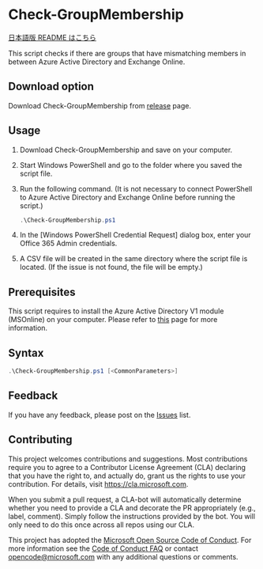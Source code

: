 # Check-GroupMembership

[日本語版 README はこちら](https://github.com/Microsoft/Check-GroupMembership/tree/master/ja-jp)

This script checks if there are groups that have mismatching members in between Azure Active Directory and Exchange Online.

## Download option

Download Check-GroupMembership from [release](https://github.com/Microsoft/Check-GroupMembership/releases) page.

## Usage

1. Download Check-GroupMembership and save on your computer.
2. Start Windows PowerShell and go to the folder where you saved the script file.
3. Run the following command. (It is not necessary to connect PowerShell to Azure Active Directory and Exchange Online before running the script.)

    ~~~powershell
    .\Check-GroupMembership.ps1
    ~~~

4. In the [Windows PowerShell Credential Request] dialog box, enter your Office 365 Admin credentials.
5. A CSV file will be created in the same directory where the script file is located. (If the issue is not found, the file will be empty.)

## Prerequisites

This script requires to install the Azure Active Directory V1 module (MSOnline) on your computer. Please refer to [this](https://docs.microsoft.com/en-us/powershell/azure/active-directory/overview?view=azureadps-1.0) page for more information.

## Syntax

```powershell
.\Check-GroupMembership.ps1 [<CommonParameters>]
```

## Feedback

If you have any feedback, please post on the [Issues](https://github.com/Microsoft/Check-GroupMembership/issues) list.

## Contributing

This project welcomes contributions and suggestions.  Most contributions require you to agree to a
Contributor License Agreement (CLA) declaring that you have the right to, and actually do, grant us
the rights to use your contribution. For details, visit https://cla.microsoft.com.

When you submit a pull request, a CLA-bot will automatically determine whether you need to provide
a CLA and decorate the PR appropriately (e.g., label, comment). Simply follow the instructions
provided by the bot. You will only need to do this once across all repos using our CLA.

This project has adopted the [Microsoft Open Source Code of Conduct](https://opensource.microsoft.com/codeofconduct/).
For more information see the [Code of Conduct FAQ](https://opensource.microsoft.com/codeofconduct/faq/) or
contact [opencode@microsoft.com](mailto:opencode@microsoft.com) with any additional questions or comments.
